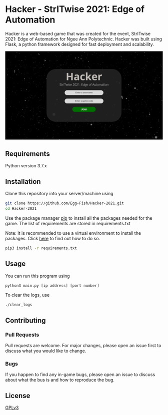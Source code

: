 # Hacker - StrITwise 2021: Edge of Automation

Hacker is a web-based game that was created for the event, StrITwise 2021: Edge of Automation for Ngee Ann Polytechnic.
Hacker was built using Flask, a python framework designed for fast deployment and scalability.

![joinscreen](/screenshots/joinscreen.PNG?raw=true)

## Requirements
Python version 3.7.x

## Installation

Clone this repository into your server/machine using
```bash
git clone https://github.com/Egg-Fish/Hacker-2021.git
cd Hacker-2021
```

Use the package manager [pip](https://pip.pypa.io/en/stable/) to install all the packages needed for the game. The list of 
requirements are stored in requirements.txt

Note: It is recommended to use a virtual environment to install the packages. Click [here](https://realpython.com/python-virtual-environments-a-primer/) 
to find out how to do so.

```bash
pip3 install -r requirements.txt
```

## Usage
You can run this program using
```bash
python3 main.py [ip address] [port number]
```
To clear the logs, use
```bash
./clear_logs
```

## Contributing
### Pull Requests
Pull requests are welcome. For major changes, please open an issue first to discuss what you would like to change.

### Bugs
If you happen to find any in-game bugs, please open an issue to discuss about what the bus is and how to reproduce the bug.

## License
[GPLv3](https://www.gnu.org/licenses/gpl-3.0.en.html)
